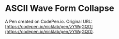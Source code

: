 # ASCII Wave Form Collapse

A Pen created on CodePen.io. Original URL: [https://codepen.io/nicklab/pen/zYWqGQO](https://codepen.io/nicklab/pen/zYWqGQO).


